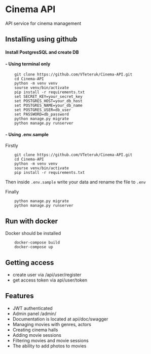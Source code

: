 # Cinema API

API service for cinema management

## Installing using github

#### Install PostgresSQL and create DB

#### - Using terminal only
```
    git clone https://github.com/VTeteruk/Cinema-API.git
    cd Cinema-API
    python -m venv venv
    sourse venv/bin/activate
    pip install -r requirements.txt
    set SECRET_KEY=your_secret_key
    set POSTGRES_HOST=your_db_host
    set POSTGRES_NAME=your_db_name
    set POSTGRES_USER=db_user
    set PASSWORD=db_password
    python manage.py migrate
    python manage.py runserver
```
#### - Using .env.sample
Firstly
```
    git clone https://github.com/VTeteruk/Cinema-API.git
    cd Cinema-API
    python -m venv venv
    sourse venv/bin/activate
    pip install -r requirements.txt
```
Then inside `.env.sample` write your data and rename the file to `.env`

Finally
```
    python manage.py migrate
    python manage.py runserver
```

## Run with docker
Docker should be installed
```
    docker-compose build
    docker-compose up
```

## Getting access

* create user via /api/user/register
* get access token via api/user/token

## Features
* JWT authenticated
* Admin panel /admin/
* Documentation is located at api/doc/swagger
* Managing movies with genres, actors
* Creating cinema halls
* Adding movie sessions
* Filtering movies and movie sessions
* The ability to add photos to movies 